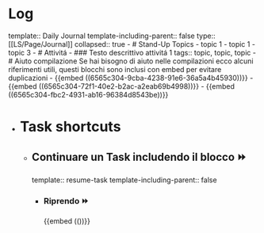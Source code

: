 # Log
template:: Daily Journal
template-including-parent:: false
type:: [[LS/Page/Journal]]
collapsed:: true
	- # Stand-Up Topics
		- topic 1
		- topic 1
		- topic 3
	- # Attivitá
		- ### Testo descrittivo attivitá 1
		  tags:: topic, topic, topic
	- # Aiuto compilazione
	  Se hai bisogno di aiuto nelle compilazioni ecco alcuni riferimenti utili, questi blocchi sono inclusi con embed per evitare duplicazioni
		- {{embed ((6565c304-9cba-4238-91e6-36a5a4b45930))}}
		- {{embed ((6565c304-72f1-40e2-b2ac-a2eab69b4998))}}
		- {{embed ((6565c304-fbc2-4931-ab16-96384d8543be))}}
- # Task shortcuts
	- ## Continuare un Task includendo il blocco ⏩️
	  template:: resume-task
	  template-including-parent:: false
		- ### Riprendo ⏩️
		  {{embed (())}}
